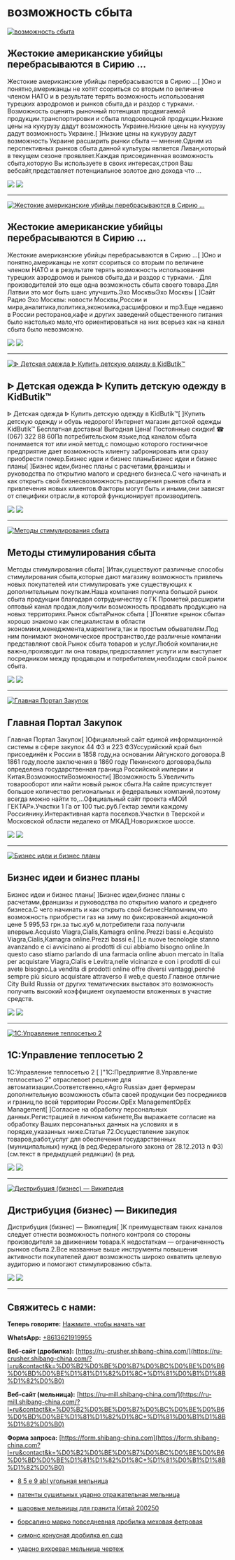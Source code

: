 # возможность сбыта

<a href="https://swt.shibang-china.com/?l=ru&img&k=%D0%B2%D0%BE%D0%B7%D0%BC%D0%BE%D0%B6%D0%BD%D0%BE%D1%81%D1%82%D1%8C+%D1%81%D0%B1%D1%8B%D1%82%D0%B0" target="_blank">![возможность сбыта](http://static.shibang-china.com/all-800x300/1473.jpg)</a>

## Жестокие американские убийцы перебрасываются в Сирию …
Жестокие американские убийцы перебрасываются в Сирию …[ ]Оно и понятно,американцы не хотят ссориться со вторым по величине членом НАТО и в результате терять возможность использования турецких аэродромов и рынков сбыта,да и раздор с турками.&nbsp;&#0183;&#32;Возможность оценить рыночный потенциал продвигаемой продукции.транспортировки и сбыта плодоовощной продукции.Низкие цены на кукурузу дадут возможность Украине.Низкие цены на кукурузу дадут возможность Украине.[ ]Низкие цены на кукурузу дадут возможность Украине расширить рынки сбыта — мнение.Одним из перспективных рынков сбыта данной культуры является Ливан,который в текущем сезоне проявляет.Каждая присоединенная возможность сбыта,которую Вы используете в своих интересах,строя Ваш вебсайт,представляет потенциальное золотое дно дохода что …


<a href="https://whatsapp.shibangsoft.com/WhatsApp.php" target="_blank" title="WhatsApp">![](http://static.shibang-china.com/icon/whatsapp.png)</a> <a href="https://swt.shibang-china.com/?l=ru&icon&k=%D0%B2%D0%BE%D0%B7%D0%BC%D0%BE%D0%B6%D0%BD%D0%BE%D1%81%D1%82%D1%8C+%D1%81%D0%B1%D1%8B%D1%82%D0%B0" target="_blank">![](http://static.shibang-china.com/icon/chat-ru.png)</a>

---

<a href="https://swt.shibang-china.com/?l=ru&img&k=%D0%B2%D0%BE%D0%B7%D0%BC%D0%BE%D0%B6%D0%BD%D0%BE%D1%81%D1%82%D1%8C+%D1%81%D0%B1%D1%8B%D1%82%D0%B0" target="_blank">![Жестокие американские убийцы перебрасываются в Сирию …](http://static.shibang-china.com/all-800x300/5.jpg)</a>

## Жестокие американские убийцы перебрасываются в Сирию …
Жестокие американские убийцы перебрасываются в Сирию …[ ]Оно и понятно,американцы не хотят ссориться со вторым по величине членом НАТО и в результате терять возможность использования турецких аэродромов и рынков сбыта,да и раздор с турками.&nbsp;&#0183;&#32;Для производителей это еще одна возможность сбыта своего товара.Для Латвии это мог быть шанс улучшить.Эхо МосквыЭхо Москвы [ ]Сайт Радио Эхо Москвы: новости Москвы,России и мира,аналитика,политика,экономика,расшифровки и mp3.Еще недавно в России ресторанов,кафе и других заведений общественного питания было настолько мало,что ориентироваться на них всерьез как на канал сбыта было невозможно.


<a href="https://whatsapp.shibangsoft.com/WhatsApp.php" target="_blank" title="WhatsApp">![](http://static.shibang-china.com/icon/whatsapp.png)</a> <a href="https://swt.shibang-china.com/?l=ru&icon&k=%D0%B2%D0%BE%D0%B7%D0%BC%D0%BE%D0%B6%D0%BD%D0%BE%D1%81%D1%82%D1%8C+%D1%81%D0%B1%D1%8B%D1%82%D0%B0" target="_blank">![](http://static.shibang-china.com/icon/chat-ru.png)</a>

---

<a href="https://swt.shibang-china.com/?l=ru&img&k=%D0%B2%D0%BE%D0%B7%D0%BC%D0%BE%D0%B6%D0%BD%D0%BE%D1%81%D1%82%D1%8C+%D1%81%D0%B1%D1%8B%D1%82%D0%B0" target="_blank">![ᐈ Детская одежда ᐈ Купить детскую одежду в KidButik™](http://static.shibang-china.com/all-800x300/795.jpg)</a>

## ᐈ Детская одежда ᐈ Купить детскую одежду в KidButik™
ᐈ Детская одежда ᐈ Купить детскую одежду в KidButik™[ ]Купить детскую одежду и обувь недорого! Интернет магазин детской одежды KidButik™ Бесплатная доставка! Выгодная Цена! Постоянные скидки! ☎ (067) 322 88 60Па потребительском языке,под каналом сбыта понимается тот или иной метод,с помощью которого гостиничное предприятие дает возможность клиенту забронировать или сразу приобрести помер.Бизнес идеи и бизнес планыБизнес идеи и бизнес планы[ ]Бизнес идеи,бизнес планы с расчетами,франшизы и руководства по открытию малого и среднего бизнеса.С чего начинать и как открыть свой бизнесвозможность расширения рынков сбыта и привлечения новых клиентов.Факторы могут быть и иными,они зависят от специфики отрасли,в которой функционирует производитель.


<a href="https://whatsapp.shibangsoft.com/WhatsApp.php" target="_blank" title="WhatsApp">![](http://static.shibang-china.com/icon/whatsapp.png)</a> <a href="https://swt.shibang-china.com/?l=ru&icon&k=%D0%B2%D0%BE%D0%B7%D0%BC%D0%BE%D0%B6%D0%BD%D0%BE%D1%81%D1%82%D1%8C+%D1%81%D0%B1%D1%8B%D1%82%D0%B0" target="_blank">![](http://static.shibang-china.com/icon/chat-ru.png)</a>

---

<a href="https://swt.shibang-china.com/?l=ru&img&k=%D0%B2%D0%BE%D0%B7%D0%BC%D0%BE%D0%B6%D0%BD%D0%BE%D1%81%D1%82%D1%8C+%D1%81%D0%B1%D1%8B%D1%82%D0%B0" target="_blank">![Методы стимулирования сбыта](http://static.shibang-china.com/all-800x300/1336.jpg)</a>

## Методы стимулирования сбыта
Методы стимулирования сбыта[ ]Итак,существуют различные способы стимулирования сбыта,которые дают магазину возможность привлечь новых покупателей или стимулировать уже существующих к дополнительным покупкам.Наша компания получила большой рынок сбыта продукции благодаря сотрудничеству с ГК Прометей,расширили оптовый канал продаж,получили возможность продавать продукцию на новых территориях.Рынок сбытаРынок сбыта [ ]Понятие &#171;рынок сбыта&#187; хорошо знакомо как специалистам в области экономики,менеджмента,маркетинга,так и простым обывателям.Под ним понимают экономическое пространство,где различные компании представляют свой.Рынок сбыта товаров и услуг.Любой компании,не важно,производит ли она товары,предоставляет услуги или выступает посредником между продавцом и потребителем,необходим свой рынок сбыта.


<a href="https://whatsapp.shibangsoft.com/WhatsApp.php" target="_blank" title="WhatsApp">![](http://static.shibang-china.com/icon/whatsapp.png)</a> <a href="https://swt.shibang-china.com/?l=ru&icon&k=%D0%B2%D0%BE%D0%B7%D0%BC%D0%BE%D0%B6%D0%BD%D0%BE%D1%81%D1%82%D1%8C+%D1%81%D0%B1%D1%8B%D1%82%D0%B0" target="_blank">![](http://static.shibang-china.com/icon/chat-ru.png)</a>

---

<a href="https://swt.shibang-china.com/?l=ru&img&k=%D0%B2%D0%BE%D0%B7%D0%BC%D0%BE%D0%B6%D0%BD%D0%BE%D1%81%D1%82%D1%8C+%D1%81%D0%B1%D1%8B%D1%82%D0%B0" target="_blank">![Главная Портал Закупок](http://static.shibang-china.com/all-800x300/667.jpg)</a>

## Главная Портал Закупок
Главная Портал Закупок[ ]Официальный сайт единой информационной системы в сфере закупок 44 ФЗ и 223 ФЗУссурийский край был присоединён к России в 1858 году,на основании Айгунского договора.В 1861 году,после заключения в 1860 году Пекинского договора,была определена государственная граница Российской империи и Китая.ВозможностиВозможности[ ]Возможность 5.Увеличить товарооборот или найти новый рынок сбыта.На сайте присутствует большое количество региональных и федеральных компаний,поэтому всегда можно найти то,…Официальный сайт проекта &#171;МОЙ ГЕКТАР&#187;.Участки 1 Га от 100 тыс.руб.Гектар земли каждому Россиянину.Интерактивная карта поселков.Участки в Тверской и Московской области недалеко от МКАД,Новорижское шоссе.


<a href="https://whatsapp.shibangsoft.com/WhatsApp.php" target="_blank" title="WhatsApp">![](http://static.shibang-china.com/icon/whatsapp.png)</a> <a href="https://swt.shibang-china.com/?l=ru&icon&k=%D0%B2%D0%BE%D0%B7%D0%BC%D0%BE%D0%B6%D0%BD%D0%BE%D1%81%D1%82%D1%8C+%D1%81%D0%B1%D1%8B%D1%82%D0%B0" target="_blank">![](http://static.shibang-china.com/icon/chat-ru.png)</a>

---

<a href="https://swt.shibang-china.com/?l=ru&img&k=%D0%B2%D0%BE%D0%B7%D0%BC%D0%BE%D0%B6%D0%BD%D0%BE%D1%81%D1%82%D1%8C+%D1%81%D0%B1%D1%8B%D1%82%D0%B0" target="_blank">![Бизнес идеи и бизнес планы](http://static.shibang-china.com/all-800x300/151.jpg)</a>

## Бизнес идеи и бизнес планы
Бизнес идеи и бизнес планы[ ]Бизнес идеи,бизнес планы с расчетами,франшизы и руководства по открытию малого и среднего бизнеса.С чего начинать и как открыть свой бизнесНапомним,что возможность приобрести газ на зиму по фиксированной акционной цене 5 995,53 грн.за тыс.куб м,потребители газа получили впервые.Acquisto Viagra,Cialis,Kamagra online.Prezzi bassi e.Acquisto Viagra,Cialis,Kamagra online.Prezzi bassi e.[ ]Le nuove tecnologie stanno avanzando e ci avvicinano ai prodotti di cui abbiamo bisogno online.In questo caso stiamo parlando di una farmacia online abuon mercato in Italia per acquistare Viagra,Cialis e Levitra,nelle vicinanze e con i prodotti di cui avete bisogno.La vendita di prodotti online offre diversi vantaggi,perch&#233; sempre pi&#249; sicuro acquistare attraverso il web,e questo.Главное отличие City Build Russia от других тематических выставок это возможность получить высокий коэффициент окупаемости вложенных в участие средств.


<a href="https://whatsapp.shibangsoft.com/WhatsApp.php" target="_blank" title="WhatsApp">![](http://static.shibang-china.com/icon/whatsapp.png)</a> <a href="https://swt.shibang-china.com/?l=ru&icon&k=%D0%B2%D0%BE%D0%B7%D0%BC%D0%BE%D0%B6%D0%BD%D0%BE%D1%81%D1%82%D1%8C+%D1%81%D0%B1%D1%8B%D1%82%D0%B0" target="_blank">![](http://static.shibang-china.com/icon/chat-ru.png)</a>

---

<a href="https://swt.shibang-china.com/?l=ru&img&k=%D0%B2%D0%BE%D0%B7%D0%BC%D0%BE%D0%B6%D0%BD%D0%BE%D1%81%D1%82%D1%8C+%D1%81%D0%B1%D1%8B%D1%82%D0%B0" target="_blank">![1С:Управление теплосетью 2](http://static.shibang-china.com/all-800x300/756.jpg)</a>

## 1С:Управление теплосетью 2
1С:Управление теплосетью 2 [ ]&quot;1С:Предприятие 8.Управление теплосетью 2&quot; отраслевоеt решение для автоматизации.Соответственно,&#171;Agro Russia&#187; дает фермерам дополнительную возможность сбыта своей продукции без посредников и границ,по всей территории России.OpEx ManagementOpEx Management[ ]Согласие на обработку персональных данных.Регистрацией в личном кабинете,Вы выражаете согласие на обработку Ваших персональных данных на условиях и в порядке,указанных ниже.Статья 72.Осуществление закупок товаров,работ,услуг для обеспечения государственных (муниципальных) нужд (в ред.Федерального закона от 28.12.2013 n ФЗ) (см.текст в предыдущей редакции) (в ред.


<a href="https://whatsapp.shibangsoft.com/WhatsApp.php" target="_blank" title="WhatsApp">![](http://static.shibang-china.com/icon/whatsapp.png)</a> <a href="https://swt.shibang-china.com/?l=ru&icon&k=%D0%B2%D0%BE%D0%B7%D0%BC%D0%BE%D0%B6%D0%BD%D0%BE%D1%81%D1%82%D1%8C+%D1%81%D0%B1%D1%8B%D1%82%D0%B0" target="_blank">![](http://static.shibang-china.com/icon/chat-ru.png)</a>

---

<a href="https://swt.shibang-china.com/?l=ru&img&k=%D0%B2%D0%BE%D0%B7%D0%BC%D0%BE%D0%B6%D0%BD%D0%BE%D1%81%D1%82%D1%8C+%D1%81%D0%B1%D1%8B%D1%82%D0%B0" target="_blank">![Дистрибуция (бизнес) — Википедия](http://static.shibang-china.com/all-800x300/861.jpg)</a>

## Дистрибуция (бизнес) — Википедия
Дистрибуция (бизнес) — Википедия[ ]К преимуществам таких каналов следует отнести возможность полного контроля со стороны производителя за движением товара.К недостаткам — ограниченность рынков сбыта.2.Все названные выше инструменты повышения активности покупателей дают возможность широко охватить целевую аудиторию и помогают стимулированию сбыта.

<a href="https://whatsapp.shibangsoft.com/WhatsApp.php" target="_blank" title="WhatsApp">![](http://static.shibang-china.com/icon/whatsapp.png)</a> <a href="https://swt.shibang-china.com/?l=ru&icon&k=%D0%B2%D0%BE%D0%B7%D0%BC%D0%BE%D0%B6%D0%BD%D0%BE%D1%81%D1%82%D1%8C+%D1%81%D0%B1%D1%8B%D1%82%D0%B0" target="_blank">![](http://static.shibang-china.com/icon/chat-ru.png)</a>

---
## Свяжитесь с нами:

**Теперь говорите:** [Нажмите, чтобы начать чат](https://swt.shibang-china.com?l=ru&contact&k=%D0%B2%D0%BE%D0%B7%D0%BC%D0%BE%D0%B6%D0%BD%D0%BE%D1%81%D1%82%D1%8C+%D1%81%D0%B1%D1%8B%D1%82%D0%B0)

**WhatsApp:**  [+8613621919955](https://whatsapp.shibangsoft.com/WhatsApp.php)

**Веб-сайт (дробилка):** [https://ru-crusher.shibang-china.com/](https://ru-crusher.shibang-china.com/?l=ru&contact&k=%D0%B2%D0%BE%D0%B7%D0%BC%D0%BE%D0%B6%D0%BD%D0%BE%D1%81%D1%82%D1%8C+%D1%81%D0%B1%D1%8B%D1%82%D0%B0)

**Веб-сайт (мельница):** [https://ru-mill.shibang-china.com/](https://ru-mill.shibang-china.com/?l=ru&contact&k=%D0%B2%D0%BE%D0%B7%D0%BC%D0%BE%D0%B6%D0%BD%D0%BE%D1%81%D1%82%D1%8C+%D1%81%D0%B1%D1%8B%D1%82%D0%B0)

**Форма запроса:** [https://form.shibang-china.com](https://form.shibang-china.com?l=ru&contact&k=%D0%B2%D0%BE%D0%B7%D0%BC%D0%BE%D0%B6%D0%BD%D0%BE%D1%81%D1%82%D1%8C+%D1%81%D0%B1%D1%8B%D1%82%D0%B0)

* [8 5 е 9 abl угольная мельница](../110/8%205%20%D0%B5%209%20abl%20%D1%83%D0%B3%D0%BE%D0%BB%D1%8C%D0%BD%D0%B0%D1%8F%20%D0%BC%D0%B5%D0%BB%D1%8C%D0%BD%D0%B8%D1%86%D0%B0.md)

* [патенты сушильных ударно отражательная мельница](../115/%D0%BF%D0%B0%D1%82%D0%B5%D0%BD%D1%82%D1%8B%20%D1%81%D1%83%D1%88%D0%B8%D0%BB%D1%8C%D0%BD%D1%8B%D1%85%20%D1%83%D0%B4%D0%B0%D1%80%D0%BD%D0%BE%20%D0%BE%D1%82%D1%80%D0%B0%D0%B6%D0%B0%D1%82%D0%B5%D0%BB%D1%8C%D0%BD%D0%B0%D1%8F%20%D0%BC%D0%B5%D0%BB%D1%8C%D0%BD%D0%B8%D1%86%D0%B0.md)

* [шаровые мельницы для гранита Китай 200250](../106/%D1%88%D0%B0%D1%80%D0%BE%D0%B2%D1%8B%D0%B5%20%D0%BC%D0%B5%D0%BB%D1%8C%D0%BD%D0%B8%D1%86%D1%8B%20%D0%B4%D0%BB%D1%8F%20%D0%B3%D1%80%D0%B0%D0%BD%D0%B8%D1%82%D0%B0%20%D0%9A%D0%B8%D1%82%D0%B0%D0%B9%20200250.md)

* [борсалино марко повседневная дробилка меховая фетровая](../118/%D0%B1%D0%BE%D1%80%D1%81%D0%B0%D0%BB%D0%B8%D0%BD%D0%BE%20%D0%BC%D0%B0%D1%80%D0%BA%D0%BE%20%D0%BF%D0%BE%D0%B2%D1%81%D0%B5%D0%B4%D0%BD%D0%B5%D0%B2%D0%BD%D0%B0%D1%8F%20%D0%B4%D1%80%D0%BE%D0%B1%D0%B8%D0%BB%D0%BA%D0%B0%20%D0%BC%D0%B5%D1%85%D0%BE%D0%B2%D0%B0%D1%8F%20%D1%84%D0%B5%D1%82%D1%80%D0%BE%D0%B2%D0%B0%D1%8F.md)

* [симонс конусная дробилка en сша](../108/%D1%81%D0%B8%D0%BC%D0%BE%D0%BD%D1%81%20%D0%BA%D0%BE%D0%BD%D1%83%D1%81%D0%BD%D0%B0%D1%8F%20%D0%B4%D1%80%D0%BE%D0%B1%D0%B8%D0%BB%D0%BA%D0%B0%20en%20%D1%81%D1%88%D0%B0.md)

* [ударно вихревая мельница чертеж](../106/%D1%83%D0%B4%D0%B0%D1%80%D0%BD%D0%BE%20%D0%B2%D0%B8%D1%85%D1%80%D0%B5%D0%B2%D0%B0%D1%8F%20%D0%BC%D0%B5%D0%BB%D1%8C%D0%BD%D0%B8%D1%86%D0%B0%20%D1%87%D0%B5%D1%80%D1%82%D0%B5%D0%B6.md)